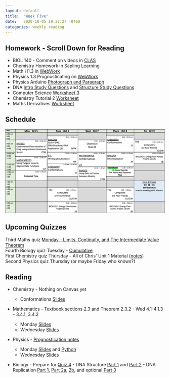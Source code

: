 ```yaml
---
layout: default
title:  "Week Five"
date:   2020-10-05 19:37:27 -0700
categories: weekly reading
---
```


## Homework - Scroll Down for Reading
- BIOL 140 - Comment on videos in [CLAS](https://clas2.arts.ubc.ca/science)
- Chemistry Homework in Sapling Learning 
- Math H1.3 in [WebWork](https://webwork.elearning.ubc.ca/webwork2/2020W1-2_SCIE_010_001/quiz_mode/MATH_Quiz_1/?effectiveUser=F9KXN5EOGI06&user=F9KXN5EOGI06&key=xSfJwqhlWxWfeMVlcwSieBZfajmyhvso)
- Physics 1.3 Prognosticating on [WebWork](https://webwork.elearning.ubc.ca/webwork2/2020W1-2_SCIE_010_001/quiz_mode/MATH_Quiz_1/?effectiveUser=F9KXN5EOGI06&user=F9KXN5EOGI06&key=xSfJwqhlWxWfeMVlcwSieBZfajmyhvso)
- Physics Arduino [Photograph and Paragraph](https://canvas.ubc.ca/courses/62922/assignments/692459)
- DNA [Intro Study Questions](https://canvas.ubc.ca/courses/62806/files/8408204/download?wrap=1) and [Structure Study Questions](https://canvas.ubc.ca/courses/62806/files/8415027/download?wrap=1)
- Computer Science [Worksheet 3](https://canvas.ubc.ca/courses/62922/files/9956885/download?wrap=1)
- Chemistry Tutorial 2 [Worksheet](https://canvas.ubc.ca/courses/62920/files/9953702/download?download_frd=1)
- Maths Derivatives [Worksheet](https://canvas.ubc.ca/courses/62921/files/9954715/download?wrap=1)


## Schedule

![Week Five Schedule](/assets/w5schedule.png)

## Upcoming Quizzes

Third Maths quiz [Monday - Limits, Continuity, and The Intermediate Value Theorem](https://webwork.elearning.ubc.ca/webwork2/2020W1-2_SCIE_010_001/quiz_mode/MATH_Quiz_1/?effectiveUser=F9KXN5EOGI06&user=F9KXN5EOGI06&key=xSfJwqhlWxWfeMVlcwSieBZfajmyhvso)  
Fourth Biology quiz Tuesday - [Cumulative](https://canvas.ubc.ca/courses/62806/files/9818607/download?download_frd=1)  
First Chemistry quiz Thursday - All of Chris' Unit 1 Material ([notes](https://oneweekly.ca/notes.html))  
Second Physics quiz Thursday (or maybe Friday who knows?)  



## Reading

- Chemistry - Nothing on Canvas yet
	- Conformations [Slides](https://canvas.ubc.ca/courses/62920/files/9187792/download?download_frd=1)

- Mathematics - Textbook sections 2.3 and Theorem 2.3.2 - Wed 4.1-4.1.3 - 3.4.1, 3.4.2
	- Monday [Slides](https://canvas.ubc.ca/courses/62921/files/9642783/download?wrap=1)
	- Wednesday [Slides](https://canvas.ubc.ca/courses/62921/files/9969672/download?wrap=1)

- Physics - [Prognostication notes](https://canvas.ubc.ca/courses/62922/files/9590019/download?wrap=1)
	- Monday [Slides](https://canvas.ubc.ca/courses/62922/files/10107698/download) and [Python](https://canvas.ubc.ca/courses/62922/files/10040433/download)
	- Wednesday [Slides](https://canvas.ubc.ca/courses/62922/files/9949260/download)

- Biology - Prepare for [Quiz 4](https://canvas.ubc.ca/courses/62806/files/9818607/download?download_frd=1)
		- DNA Structure [Part 1](https://canvas.ubc.ca/courses/62806/files/8407969/download) and [Part 2](https://canvas.ubc.ca/courses/62806/files/8408397/download)
		- DNA Replication [Part 1](https://canvas.ubc.ca/courses/62806/files/8409176/download), [Part 2a](https://canvas.ubc.ca/courses/62806/files/8409270/download), [2b](https://canvas.ubc.ca/courses/62806/files/8781278/download), and optional [Part 3](https://canvas.ubc.ca/courses/62806/files/8409361/download)